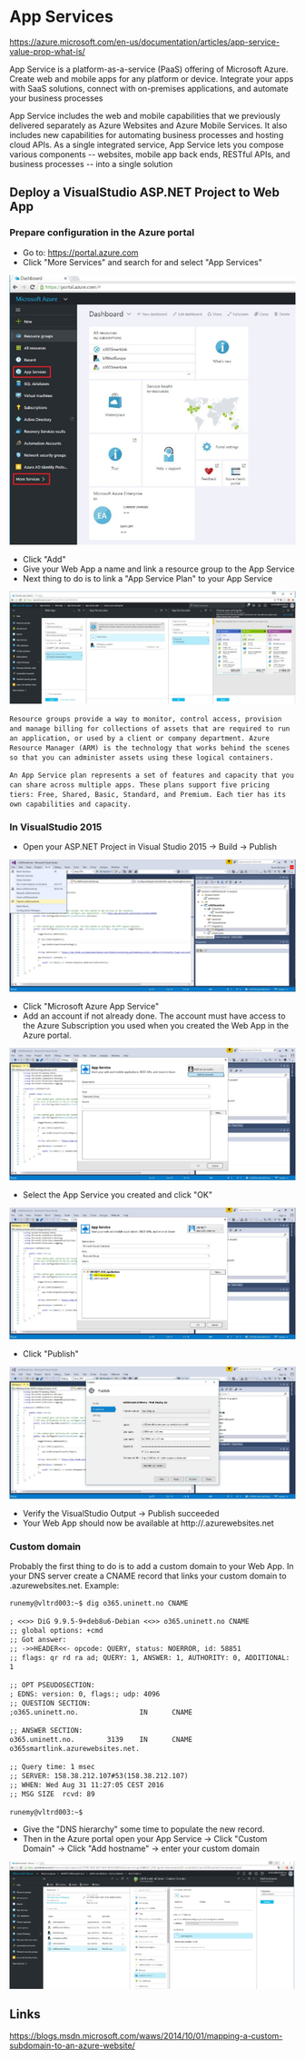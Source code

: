 # App Services #

https://azure.microsoft.com/en-us/documentation/articles/app-service-value-prop-what-is/

App Service is a platform-as-a-service (PaaS) offering of Microsoft Azure. Create web and mobile apps for any platform or device. Integrate your apps with SaaS solutions, connect with on-premises applications, and automate your business processes

App Service includes the web and mobile capabilities that we previously delivered separately as Azure Websites and Azure Mobile Services. It also includes new capabilities for automating business processes and hosting cloud APIs. As a single integrated service, App Service lets you compose various components -- websites, mobile app back ends, RESTful APIs, and business processes -- into a single solution


## Deploy a VisualStudio ASP.NET Project to Web App ##

### Prepare configuration in the Azure portal ### 

- Go to: https://portal.azure.com
- Click "More Services" and search for and select "App Services"

![appService1](pictures/modules/app_services/azureAppService1_1.JPG)

- Click "Add"
- Give your Web App a name and link a resource group to the App Service
- Next thing to do is to link a "App Service Plan" to your App Service

![appService3](pictures/modules/app_services/azureAppService3.JPG)

`Resource groups provide a way to monitor, control access, provision and manage billing for collections of assets that are required to run an application, or used by a client or company department. Azure Resource Manager (ARM) is the technology that works behind the scenes so that you can administer assets using these logical containers.`

`An App Service plan represents a set of features and capacity that you can share across multiple apps. These plans support five pricing tiers: Free, Shared, Basic, Standard, and Premium. Each tier has its own capabilities and capacity.`

### In VisualStudio 2015 ###

- Open your ASP.NET Project in Visual Studio 2015 -> Build -> Publish <yourWebApp>

![appService4](pictures/modules/app_services/azureAppService4.JPG)

- Click "Microsoft Azure App Service"
- Add an account if not already done. The account must have access to the Azure Subscription you used when you created the Web App in the Azure portal.

![appService5](pictures/modules/app_services/azureAppService5.JPG)

- Select the App Service you created and click "OK"

![appService6](pictures/modules/app_services/azureAppService6.JPG)

- Click "Publish"

![appService7](pictures/modules/app_services/azureAppService7.JPG)

- Verify the VisualStudio Output -> Publish succeeded
- Your Web App should now be available at http://<yourAppName>.azurewebsites.net

### Custom domain ###

Probably the first thing to do is to add a custom domain to your Web App.
In your DNS server create a CNAME record that links your custom domain to <yourAppName>.azurewebsites.net.
Example:

	runemy@vltrd003:~$ dig o365.uninett.no CNAME
	
	; <<>> DiG 9.9.5-9+deb8u6-Debian <<>> o365.uninett.no CNAME
	;; global options: +cmd
	;; Got answer:
	;; ->>HEADER<<- opcode: QUERY, status: NOERROR, id: 58851
	;; flags: qr rd ra ad; QUERY: 1, ANSWER: 1, AUTHORITY: 0, ADDITIONAL: 1
	
	;; OPT PSEUDOSECTION:
	; EDNS: version: 0, flags:; udp: 4096
	;; QUESTION SECTION:
	;o365.uninett.no.               IN      CNAME
	
	;; ANSWER SECTION:
	o365.uninett.no.        3139    IN      CNAME   o365smartlink.azurewebsites.net.
	
	;; Query time: 1 msec
	;; SERVER: 158.38.212.107#53(158.38.212.107)
	;; WHEN: Wed Aug 31 11:27:05 CEST 2016
	;; MSG SIZE  rcvd: 89
	
	runemy@vltrd003:~$

- Give the "DNS hierarchy" some time to populate the new record.
- Then in the Azure portal open your App Service -> Click "Custom Domain" -> Click "Add hostname" -> enter your custom domain

![appService9](pictures/modules/app_services/azureAppService9.JPG)

## Links ##

https://blogs.msdn.microsoft.com/waws/2014/10/01/mapping-a-custom-subdomain-to-an-azure-website/ 
